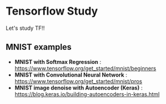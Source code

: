 # Tensorflow Study
Let's study TF!!

## MNIST examples
- **MNIST with Softmax Regression** : https://www.tensorflow.org/get_started/mnist/beginners
- **MNIST with Convolutional Neural Network** : https://www.tensorflow.org/get_started/mnist/pros
- **MNIST image denoise with Autoencoder (Keras)** : https://blog.keras.io/building-autoencoders-in-keras.html
